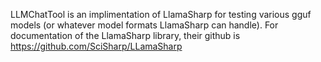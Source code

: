 

LLMChatTool is an implimentation of LlamaSharp for testing various gguf models (or whatever model formats LlamaSharp can handle).
For documentation of the LlamaSharp library, their github is https://github.com/SciSharp/LLamaSharp
